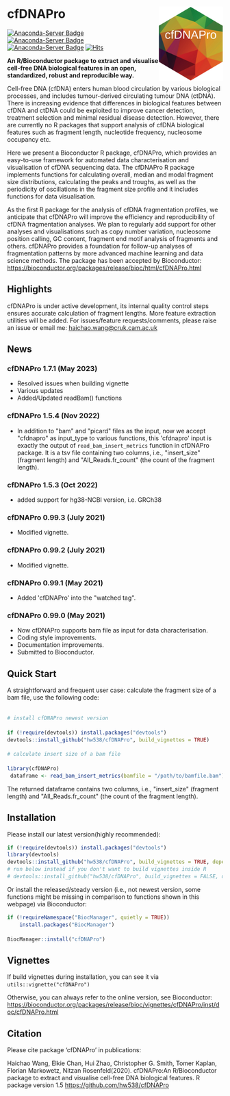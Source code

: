 # cfDNAPro  <img src="vignettes/logo.png" width="150" align="right">
[![Anaconda-Server Badge](https://anaconda.org/bioconda/bioconductor-cfdnapro/badges/downloads.svg)](https://anaconda.org/bioconda/bioconductor-cfdnapro)
[![Anaconda-Server Badge](https://anaconda.org/bioconda/bioconductor-cfdnapro/badges/latest_release_date.svg)](https://anaconda.org/bioconda/bioconductor-cfdnapro)
[![Anaconda-Server Badge](https://anaconda.org/bioconda/bioconductor-cfdnapro/badges/license.svg)](https://anaconda.org/bioconda/bioconductor-cfdnapro)
[![Hits](https://hits.seeyoufarm.com/api/count/incr/badge.svg?url=https%3A%2F%2Fgithub.com%2Fhw538%2FcfDNAPro&count_bg=%2379C83D&title_bg=%23555555&icon=github.svg&icon_color=%23E7E7E7&title=GitHub+view&edge_flat=true)](https://hits.seeyoufarm.com)


**An R/Bioconductor package to extract and visualise cell-free DNA biological features in an open, standardized, robust and reproducible way.**

Cell-free DNA (cfDNA) enters human blood circulation by various biological processes, and includes tumour-derived circulating tumour DNA (ctDNA). There is increasing evidence that differences in biological features between cfDNA and ctDNA could be exploited to improve cancer detection, treatment selection and minimal residual disease detection. However, there are currently no R packages that support analysis of cfDNA biological features such as fragment length, nucleotide frequency, nucleosome occupancy etc.  

Here we present a Bioconductor R package, cfDNAPro, which provides an easy-to-use framework for automated data characterisation and visualisation of cfDNA sequencing data. The cfDNAPro R package implements functions for calculating overall, median and modal fragment size distributions, calculating the peaks and troughs, as well as the periodicity of oscillations in the fragment size profile and it includes functions for data visualisation. 

As the first R package for the analysis of cfDNA fragmentation profiles, we anticipate that cfDNAPro will improve the efficiency and reproducibility of cfDNA fragmentation analyses. We plan to regularly add support for other analyses and visualisations such as copy number variation, nucleosome position calling, GC content, fragment end motif analysis of fragments and others. cfDNAPro provides a foundation for follow-up analyses of fragmentation patterns by more advanced machine learning and data science methods. The package has been accepted by Bioconductor: https://bioconductor.org/packages/release/bioc/html/cfDNAPro.html 

## Highlights

cfDNAPro is under active development, its internal quality control steps ensures accurate calculation of fragment lengths. 
More feature extraction utilities will be added. For issues/feature requests/comments, please raise an issue or email me: haichao.wang@cruk.cam.ac.uk


## News

### cfDNAPro 1.7.1 (May 2023)
* Resolved issues when building vignette
* Various updates
* Added/Updated readBam() functions
### cfDNAPro 1.5.4 (Nov 2022)
* In addition to "bam" and "picard" files as the input, now we accept 
"cfdnapro" as input_type to various functions, this 'cfdnapro' input is exactly 
the output of `read_bam_insert_metrics` function in cfDNAPro package. It is a 
tsv file containing two columns, i.e., "insert_size" (fragment length) and 
"All_Reads.fr_count" (the count of the fragment length).
### cfDNAPro 1.5.3 (Oct 2022)
* added support for hg38-NCBI version, i.e. GRCh38
### cfDNAPro 0.99.3 (July 2021)
* Modified vignette.
### cfDNAPro 0.99.2 (July 2021)
* Modified vignette.
### cfDNAPro 0.99.1 (May 2021)
* Added 'cfDNAPro' into the "watched tag".
### cfDNAPro 0.99.0 (May 2021)
* Now cfDNAPro supports bam file as input for data characterisation.
* Coding style improvements.
* Documentation improvements.
* Submitted to Bioconductor.



## Quick Start

A straightforward and frequent user case: calculate the fragment size of a bam file, use the following code:

```R

# install cfDNAPro newest version 

if (!require(devtools)) install.packages("devtools")
devtools::install_github("hw538/cfDNAPro", build_vignettes = TRUE)

# calculate insert size of a bam file

library(cfDNAPro)
 dataframe <- read_bam_insert_metrics(bamfile = "/path/to/bamfile.bam")
```
The returned dataframe contains two columns, i.e., "insert_size" (fragment length) and "All_Reads.fr_count" (the count of the fragment length).


## Installation

Please install our latest version(highly recommended):

```R
if (!require(devtools)) install.packages("devtools")
library(devtools)
devtools::install_github("hw538/cfDNAPro", build_vignettes = TRUE, dependencies = TRUE)
# run below instead if you don't want to build vignettes inside R
# devtools::install_github("hw538/cfDNAPro", build_vignettes = FALSE, dependencies = FALSE)

```


Or install the released/steady version (i.e., not newest version, some functions might be missing in comparison to functions shown in this webpage) 
via Bioconductor:
```R
if (!requireNamespace("BiocManager", quietly = TRUE))
    install.packages("BiocManager")

BiocManager::install("cfDNAPro")
```

## Vignettes

If build vignettes during installation, you can see it via `utils::vignette("cfDNAPro")`

Otherwise, you can always refer to the online version, see Bioconductor:  
https://bioconductor.org/packages/release/bioc/vignettes/cfDNAPro/inst/doc/cfDNAPro.html

## Citation

Please cite package ‘cfDNAPro’ in publications:

Haichao Wang, Elkie Chan, Hui Zhao, Christopher G. Smith, Tomer Kaplan, Florian Markowetz, Nitzan Rosenfeld(2020). cfDNAPro:An R/Bioconductor package to extract and visualise cell-free DNA biological features. R package version 1.5 <https://github.com/hw538/cfDNAPro>
